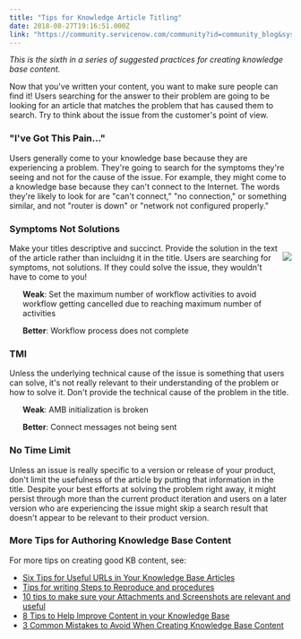 ```yaml
---
title: "Tips for Knowledge Article Titling"
date: 2018-08-27T19:16:51.000Z
link: "https://community.servicenow.com/community?id=community_blog&sys_id=feb7b87bdb442744fece0b55ca96193e"
---
```

<p><em>This is the sixth in a series of suggested practices for creating knowledge base content.</em></p>
<p>Now that you&#39;ve written your content, you want to make sure people can find it! Users searching for the answer to their problem are going to be looking for an article that matches the problem that has caused them to search. Try to think about the issue from the customer&#39;s point of view.</p>
<h3>&#34;I&#39;ve Got This Pain...&#34;</h3>
<p>Users generally come to your knowledge base because they are experiencing a problem. They&#39;re going to search for the symptoms they&#39;re seeing and not for the cause of the issue. For example, they might come to a knowledge base because they can&#39;t connect to the Internet. The words they&#39;re likely to look for are &#34;can&#39;t connect,&#34; &#34;no connection,&#34; or something similar, and not &#34;router is down&#34; or &#34;network not configured properly.&#34;</p>
<h3>Symptoms Not Solutions</h3>
<p><img style="max-width: 100%; max-height: 480px;" src="ed76b873db442744fece0b55ca9619e6.iix" align="right" vspace="15" />Make your titles descriptive and succinct. Provide the solution in the text of the article rather than incluidng it in the title. Users are searching for symptoms, not solutions. If they could solve the issue, they wouldn&#39;t have to come to you!</p>
<ul style="list-style-type: none;"><li>
<p><strong>Weak</strong>: Set the maximum number of workflow activities to avoid workflow getting cancelled due to reaching maximum number of activities</p>
</li><li>
<p><strong>Better</strong>: Workflow process does not complete</p>
</li></ul>
<h3>TMI</h3>
<p>Unless the underlying technical cause of the issue is something that users can solve, it&#39;s not really relevant to their understanding of the problem or how to solve it. Don&#39;t provide the technical cause of the problem in the title.</p>
<ul style="list-style-type: none;"><li>
<p><strong>Weak</strong>: AMB initialization is broken</p>
</li><li>
<p><strong>Better</strong>: Connect messages not being sent</p>
</li></ul>
<h3>No Time Limit</h3>
<p>Unless an issue is really specific to a version or release of your product, don&#39;t limit the usefulness of the article by putting that information in the title. Despite your best efforts at solving the problem right away, it might persist through more than the current product iteration and users on a later version who are experiencing the issue might skip a search result that doesn&#39;t appear to be relevant to their product version.</p>
<h3>More Tips for Authoring Knowledge Base Content</h3>
<p>For more tips on creating good KB content, see:</p>
<ul><li><a title="Six Tips for Useful URLs in Your Knowledge Base Articles" href="http://bit.ly/ImproveKBcontent4" rel="nofollow">Six Tips for Useful URLs in Your Knowledge Base Articles</a> </li><li><a title="Tips for writing Steps to Reproduce and procedures" href="http://bit.ly/ImproveKBcontent3" target="_blank" rel="nofollow">Tips for writing Steps to Reproduce and procedures</a></li><li><a title="10 tips to make sure your Attachments and Screenshots are relevant and useful" href="http://bit.ly/ImproveKBcontent2" target="_blank" rel="nofollow">10 tips to make sure your Attachments and Screenshots are relevant and useful</a></li><li><a title="8 Tips to Help Improve Content in your Knowledge Base" href="http://bit.ly/ImproveKBcontent1" target="_blank" rel="nofollow">8 Tips to Help Improve Content in your Knowledge Base</a></li><li><a title="3 Common Mistakes to Avoid When Creating Knowledge Base Content" href="http://bit.ly/ImproveKBcontent5" target="_blank" rel="nofollow">3 Common Mistakes to Avoid When Creating Knowledge Base Content </a></li></ul>